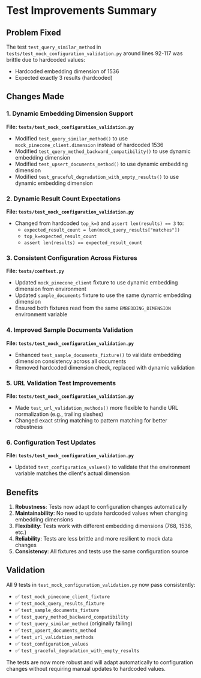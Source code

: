 # Test Improvements Summary

## Problem Fixed
The test `test_query_similar_method` in `tests/test_mock_configuration_validation.py` around lines 92-117 was brittle due to hardcoded values:
- Hardcoded embedding dimension of 1536
- Expected exactly 3 results (hardcoded)

## Changes Made

### 1. Dynamic Embedding Dimension Support
**File: `tests/test_mock_configuration_validation.py`**
- Modified `test_query_similar_method()` to use `mock_pinecone_client.dimension` instead of hardcoded 1536
- Modified `test_query_method_backward_compatibility()` to use dynamic embedding dimension
- Modified `test_upsert_documents_method()` to use dynamic embedding dimension  
- Modified `test_graceful_degradation_with_empty_results()` to use dynamic embedding dimension

### 2. Dynamic Result Count Expectations
**File: `tests/test_mock_configuration_validation.py`**
- Changed from hardcoded `top_k=3` and `assert len(results) == 3` to:
  - `expected_result_count = len(mock_query_results["matches"])`
  - `top_k=expected_result_count`
  - `assert len(results) == expected_result_count`

### 3. Consistent Configuration Across Fixtures  
**File: `tests/conftest.py`**
- Updated `mock_pinecone_client` fixture to use dynamic embedding dimension from environment
- Updated `sample_documents` fixture to use the same dynamic embedding dimension
- Ensured both fixtures read from the same `EMBEDDING_DIMENSION` environment variable

### 4. Improved Sample Documents Validation
**File: `tests/test_mock_configuration_validation.py`**
- Enhanced `test_sample_documents_fixture()` to validate embedding dimension consistency across all documents
- Removed hardcoded dimension check, replaced with dynamic validation

### 5. URL Validation Test Improvements
**File: `tests/test_mock_configuration_validation.py`**
- Made `test_url_validation_methods()` more flexible to handle URL normalization (e.g., trailing slashes)
- Changed exact string matching to pattern matching for better robustness

### 6. Configuration Test Updates
**File: `tests/test_mock_configuration_validation.py`**
- Updated `test_configuration_values()` to validate that the environment variable matches the client's actual dimension

## Benefits

1. **Robustness**: Tests now adapt to configuration changes automatically
2. **Maintainability**: No need to update hardcoded values when changing embedding dimensions
3. **Flexibility**: Tests work with different embedding dimensions (768, 1536, etc.)
4. **Reliability**: Tests are less brittle and more resilient to mock data changes
5. **Consistency**: All fixtures and tests use the same configuration source

## Validation
All 9 tests in `test_mock_configuration_validation.py` now pass consistently:
- ✅ `test_mock_pinecone_client_fixture`
- ✅ `test_mock_query_results_fixture` 
- ✅ `test_sample_documents_fixture`
- ✅ `test_query_method_backward_compatibility`
- ✅ `test_query_similar_method` (originally failing)
- ✅ `test_upsert_documents_method`
- ✅ `test_url_validation_methods`
- ✅ `test_configuration_values`
- ✅ `test_graceful_degradation_with_empty_results`

The tests are now more robust and will adapt automatically to configuration changes without requiring manual updates to hardcoded values.
